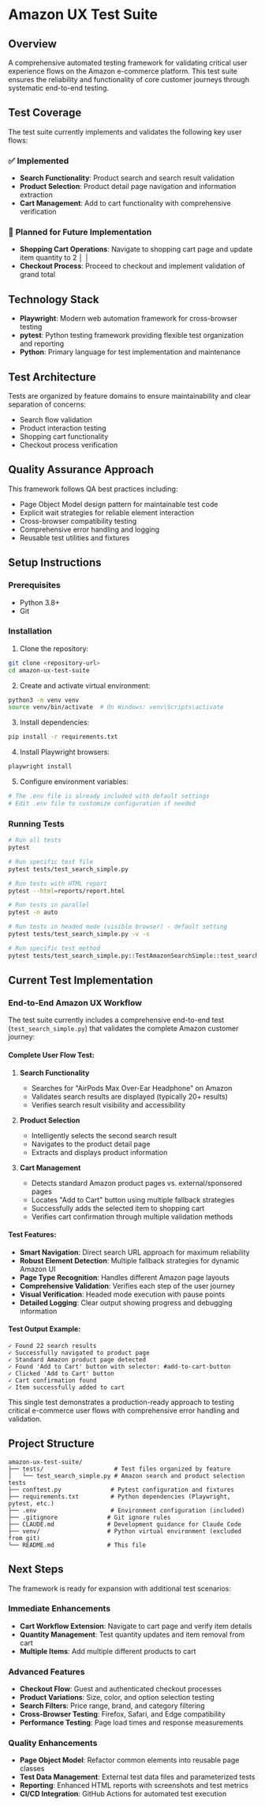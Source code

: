# Amazon UX Test Suite

## Overview

A comprehensive automated testing framework for validating critical user experience flows on the Amazon e-commerce platform. This test suite ensures the reliability and functionality of core customer journeys through systematic end-to-end testing.

## Test Coverage

The test suite currently implements and validates the following key user flows:

### ✅ **Implemented**
- **Search Functionality**: Product search and search result validation
- **Product Selection**: Product detail page navigation and information extraction  
- **Cart Management**: Add to cart functionality with comprehensive verification

### 🔄 **Planned for Future Implementation**
- **Shopping Cart Operations**: Navigate to shopping cart page and update item quantity to 2        │ │
- **Checkout Process**: Proceed to checkout and implement validation of grand total  

## Technology Stack

- **Playwright**: Modern web automation framework for cross-browser testing
- **pytest**: Python testing framework providing flexible test organization and reporting
- **Python**: Primary language for test implementation and maintenance

## Test Architecture

Tests are organized by feature domains to ensure maintainability and clear separation of concerns:
- Search flow validation
- Product interaction testing
- Shopping cart functionality
- Checkout process verification

## Quality Assurance Approach

This framework follows QA best practices including:
- Page Object Model design pattern for maintainable test code
- Explicit wait strategies for reliable element interaction
- Cross-browser compatibility testing
- Comprehensive error handling and logging
- Reusable test utilities and fixtures

## Setup Instructions

### Prerequisites
- Python 3.8+
- Git

### Installation

1. Clone the repository:
```bash
git clone <repository-url>
cd amazon-ux-test-suite
```

2. Create and activate virtual environment:
```bash
python3 -m venv venv
source venv/bin/activate  # On Windows: venv\Scripts\activate
```

3. Install dependencies:
```bash
pip install -r requirements.txt
```

4. Install Playwright browsers:
```bash
playwright install
```

5. Configure environment variables:
```bash
# The .env file is already included with default settings
# Edit .env file to customize configuration if needed
```

### Running Tests

```bash
# Run all tests
pytest

# Run specific test file
pytest tests/test_search_simple.py

# Run tests with HTML report
pytest --html=reports/report.html

# Run tests in parallel
pytest -n auto

# Run tests in headed mode (visible browser) - default setting
pytest tests/test_search_simple.py -v -s

# Run specific test method
pytest tests/test_search_simple.py::TestAmazonSearchSimple::test_search_and_select_second_result -v -s
```

## Current Test Implementation

### End-to-End Amazon UX Workflow
The test suite currently includes a comprehensive end-to-end test (`test_search_simple.py`) that validates the complete Amazon customer journey:

#### **Complete User Flow Test**:
1. **Search Functionality**
   - Searches for "AirPods Max Over-Ear Headphone" on Amazon
   - Validates search results are displayed (typically 20+ results)
   - Verifies search result visibility and accessibility

2. **Product Selection**
   - Intelligently selects the second search result
   - Navigates to the product detail page
   - Extracts and displays product information

3. **Cart Management** 
   - Detects standard Amazon product pages vs. external/sponsored pages
   - Locates "Add to Cart" button using multiple fallback strategies
   - Successfully adds the selected item to shopping cart
   - Verifies cart confirmation through multiple validation methods

#### **Test Features:**
- **Smart Navigation**: Direct search URL approach for maximum reliability
- **Robust Element Detection**: Multiple fallback strategies for dynamic Amazon UI
- **Page Type Recognition**: Handles different Amazon page layouts
- **Comprehensive Validation**: Verifies each step of the user journey
- **Visual Verification**: Headed mode execution with pause points
- **Detailed Logging**: Clear output showing progress and debugging information

#### **Test Output Example:**
```
✓ Found 22 search results
✓ Successfully navigated to product page
✓ Standard Amazon product page detected
✓ Found 'Add to Cart' button with selector: #add-to-cart-button
✓ Clicked 'Add to Cart' button
✓ Cart confirmation found
✓ Item successfully added to cart
```

This single test demonstrates a production-ready approach to testing critical e-commerce user flows with comprehensive error handling and validation.

## Project Structure

```
amazon-ux-test-suite/
├── tests/                    # Test files organized by feature
│   └── test_search_simple.py # Amazon search and product selection tests
├── conftest.py              # Pytest configuration and fixtures
├── requirements.txt         # Python dependencies (Playwright, pytest, etc.)
├── .env                     # Environment configuration (included)
├── .gitignore              # Git ignore rules
├── CLAUDE.md               # Development guidance for Claude Code
├── venv/                   # Python virtual environment (excluded from git)
└── README.md               # This file
```

## Next Steps

The framework is ready for expansion with additional test scenarios:

### **Immediate Enhancements**
- **Cart Workflow Extension**: Navigate to cart page and verify item details
- **Quantity Management**: Test quantity updates and item removal from cart
- **Multiple Items**: Add multiple different products to cart

### **Advanced Features**
- **Checkout Flow**: Guest and authenticated checkout processes
- **Product Variations**: Size, color, and option selection testing
- **Search Filters**: Price range, brand, and category filtering
- **Cross-Browser Testing**: Firefox, Safari, and Edge compatibility
- **Performance Testing**: Page load times and response measurements

### **Quality Enhancements**
- **Page Object Model**: Refactor common elements into reusable page classes
- **Test Data Management**: External test data files and parameterized tests
- **Reporting**: Enhanced HTML reports with screenshots and test metrics
- **CI/CD Integration**: GitHub Actions for automated test execution
